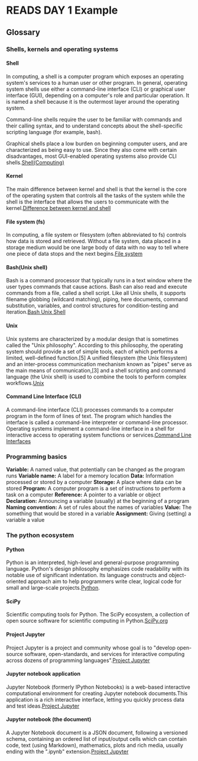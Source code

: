 # READS DAY 1 Example
## Glossary
### **Shells, kernels and operating systems**
#### **Shell**
In computing, a shell is a computer program which exposes an operating system's services to a human user or other program. In general, operating system shells use either a command-line interface (CLI) or graphical user interface (GUI), depending on a computer's role and particular operation. It is named a shell because it is the outermost layer around the operating system.

Command-line shells require the user to be familiar with commands and their calling syntax, and to understand concepts about the shell-specific scripting language (for example, bash).

Graphical shells place a low burden on beginning computer users, and are characterized as being easy to use. Since they also come with certain disadvantages, most GUI-enabled operating systems also provide CLI shells.[Shell(Computing)](https://en.wikipedia.org/wiki/Shell_(computing))

#### **Kernel** 
The main difference between kernel and shell is that the kernel is the core of the operating system that controls all the tasks of the system while the shell is the interface that allows the users to communicate with the kernel.[Difference between kernel and shell](https://www.google.com/search?q=kernell+and+shell&rlz=1C1GCEU_nlNL866NL866&oq=kernell+and+shell&aqs=chrome..69i57j0i10l9.2586j0j4&sourceid=chrome&ie=UTF-8)

#### **File system (fs)**
In computing, a file system or filesystem (often abbreviated to fs) controls how data is stored and retrieved. Without a file system, data placed in a storage medium would be one large body of data with no way to tell where one piece of data stops and the next begins.[File system](https://en.wikipedia.org/wiki/File_system)


#### **Bash(Unix shell)** 
Bash is a command processor that typically runs in a text window where the user types commands that cause actions. Bash can also read and execute commands from a file, called a shell script. Like all Unix shells, it supports filename globbing (wildcard matching), piping, here documents, command substitution, variables, and control structures for condition-testing and iteration.[Bash Unix Shell](https://en.wikipedia.org/wiki/Bash_(Unix_shell))

#### **Unix** 
Unix systems are characterized by a modular design that is sometimes called the "Unix philosophy". According to this philosophy, the operating system should provide a set of simple tools, each of which performs a limited, well-defined function.[5] A unified filesystem (the Unix filesystem) and an inter-process communication mechanism known as "pipes" serve as the main means of communication,[3] and a shell scripting and command language (the Unix shell) is used to combine the tools to perform complex workflows.[Unix](https://en.wikipedia.org/wiki/Unix)

#### **Command Line Interface (CLI)** 
A command-line interface (CLI) processes commands to a computer program in the form of lines of text. The program which handles the interface is called a command-line interpreter or command-line processor. Operating systems implement a command-line interface in a shell for interactive access to operating system functions or services.[Command Line Interfaces](https://en.wikipedia.org/wiki/Command-line_interface)

### **Programming basics**
**Variable:** A named value, that potentially can be changed as the program runs
**Variable name:** A label for a memory location
**Data:** Information processed or stored by a computer
**Storage:** A place where data can be stored
**Program:** A computer program is a set of instructions to perform a task on a computer
**Reference:** A pointer to a variable or object
**Declaration:** Announcing a variable (usually) at the beginning of a program
**Naming convention:** A set of rules about the names of variables
**Value:** The something that would be stored in a variable
**Assignment:** Giving (setting) a variable a value

### **The python ecosystem**
#### **Python** 
Python is an interpreted, high-level and general-purpose programming language. Python's design philosophy emphasizes code readability with its notable use of significant indentation. Its language constructs and object-oriented approach aim to help programmers write clear, logical code for small and large-scale projects.[Python](https://en.wikipedia.org/wiki/Python_(programming_language)).

#### **SciPy**
Scientific computing tools for Python. The SciPy ecosystem, a collection of open source software for scientific computing in Python.[SciPy.org](https://www.scipy.org/about.html)

#### **Project Jupyter**
Project Jupyter is a project and community whose goal is to "develop open-source software, open-standards, and services for interactive computing across dozens of programming languages".[Project Jupyter](https://en.wikipedia.org/wiki/Project_Jupyter)

#### **Jupyter notebook application**
Jupyter Notebook (formerly IPython Notebooks) is a web-based interactive computational environment for creating Jupyter notebook documents.This application is a rich interactive interface, letting you quickly process data and test ideas.[Project Jupyter](https://en.wikipedia.org/wiki/Project_Jupyter#Jupyter_Notebook) 

#### **Jupyter notebook (the document)** 
A Jupyter Notebook document is a JSON document, following a versioned schema, containing an ordered list of input/output cells which can contain code, text (using Markdown), mathematics, plots and rich media, usually ending with the ".ipynb" extension.[Project Jupyter](https://en.wikipedia.org/wiki/Project_Jupyter#Jupyter_Notebook)